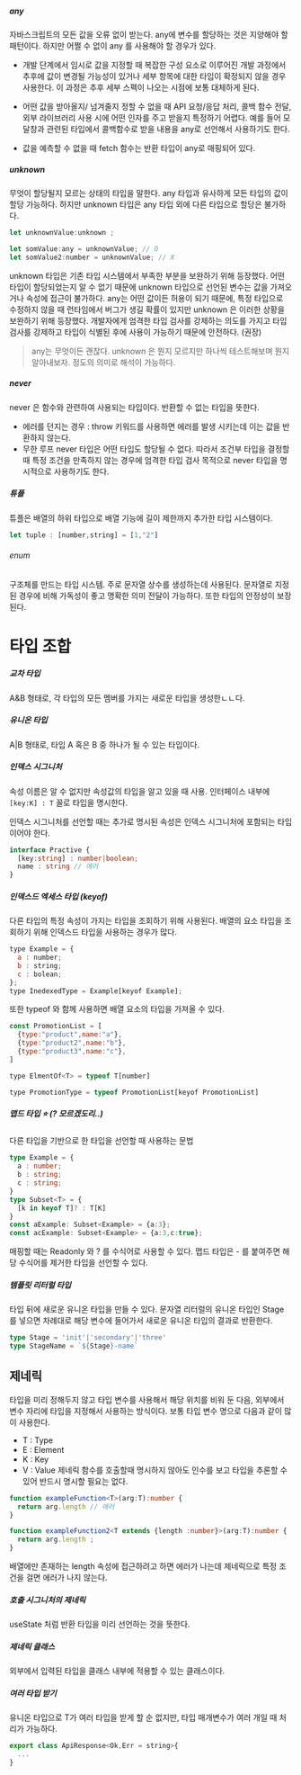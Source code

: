 ##### any 
자바스크립트의 모든 값을 오류 없이 받는다. any에 변수를 할당하는 것은 지양해야 할 패턴이다. 
하지만 어쩔 수 없이 any 를 사용해야 할 경우가 있다.

- 개발 단계에서 임시로 값을 지정할 때
복잡한 구성 요소로 이루어진 개발 과정에서 추후에 값이 변경될 가능성이 있거나 세부 항목에 대한 타입이 확정되지 않을  경우 사용한다. 이 과정은 추후 세부 스펙이 나오는 시점에 보통 대체하게 된다.

- 어떤 값을 받아올지/ 넘겨줄지 정할 수 없을 때
API 요청/응답 처리, 콜백 함수 전달, 외부 라이브러리 사용 시에 어떤 인자를 주고 받을지 특정하기 어렵다. 예를 들어 모달창과 관련된 타입에서 콜백함수로 받을 내용을 any로 선언해서 사용하기도 한다. 

- 값을 예측할 수 없을 때
fetch 함수는 반환 타입이 any로 매핑되어 있다. 

##### unknown
무엇이 할당될지 모르는 상태의 타입을 말한다. 
any 타입과 유사하게 모든 타입의 값이 할당 가능하다. 하지만 unknown 타입은 any 타입 외에 다른 타입으로  할당은 불가하다. 

```js
let unknownValue:unknown ;

let somValue:any = unknownValue; // O
let somValue2:number = unknownValue; // X
```

unknown 타입은 기존 타입 시스템에서 부족한 부분을 보완하기 위해 등장했다. 어떤 타입이 할당되었는지 알 수 없기 때문에 unknown 타입으로 선언된 변수는 값을 가져오거나 속성에 접근이 불가하다. 
any는 어떤 값이든 허용이 되기 때문에, 특정 타입으로 수정하지 않을 때 런타임에서 버그가 생길 확률이 있지만
unknown 은 이러한 상황을 보완하기 위해 등장했다. 개발자에게 엄격한 타입 검사를 강제하는 의도를 가지고 타입 검사를 강제하고 타입이 식별된 후에 사용이 가능하기 때문에 안전하다. (권장)


>  any는 무엇이든 괜찮다. unknown 은 뭔지 모르지만 하나씩 테스트해보며 뭔지 알아내보자. 정도의 의미로 해석이 가능하다. 


##### never
never 은 함수와 관련하여 사용되는 타입이다. 반환할 수 없는 타입을 뜻한다. 
- 에러를 던지는 경우 : throw 키워드를 사용하면 에러를 발생 시키는데 이는 값을 반환하지 않는다. 
- 무한 루프 
never 타입은 어떤 타입도 할당될 수 없다. 따라서 조건부 타입을 결정할 때 특정 조건을 만족하지 않는 경우에 엄격한 타입 검사 목적으로 never 타입을 명시적으로 사용하기도 한다.



##### 튜플
튜플은 배열의 하위 타입으로 배열 기능에 길이 제한까지 추가한 타입 시스템이다. 

```js
let tuple : [number,string] = [1,"2"]
```


###### enum 
구조체를 만드는 타입 시스템. 주로 문자열 상수를 생성하는데 사용된다. 
문자열로 지정된 경우에 비해 가독성이 좋고 명확한 의미 전달이 가능하다. 또한  타입의 안정성이 보장된다.


# 타입 조합

##### 교차 타입
A&B 형태로, 각 타입의 모든 멤버를 가지는 새로운 타입을 생성한ㄴㄴ다.
##### 유니온 타입 
A|B 형태로, 타입 A 혹은 B 중 하나가 될 수 있는 타입이다. 

##### 인덱스 시그니처
속성 이름은 알 수 없지만 속성값의 타입을 알고 있을 때 사용.
인터페이스 내부에 `[key:K] : T` 꼴로 타입을 명시한다. 

인덱스 시그니처를 선언할 때는 추가로 명시된 속성은 인덱스 시그니처에 포함되는 타입이어야 한다.
```ts
interface Practive {
  [key:string] : number|boolean;
  name : string // 에러 
}
```


##### 인덱스드 엑세스 타입 (keyof)
다른 타입의 특정 속성이 가지는 타입을 조회하기 위해 사용된다. 배열의 요소 타입을 조회하기 위해 인덱스드 타입을 사용하는 경우가 많다. 

```js
type Example = {
  a : number;
  b : string;
  c : bolean;
};
type InedexedType = Example[keyof Example];
```

또한 typeof 와 함께 사용하면 배열 요소의 타입을 가져올 수 있다.

```js
const PromotionList = [
  {type:"product",name:"a"},
  {type:"product2",name:"b"},
  {type:"product3",name:"c"},
]

type ElmentOf<T> = typeof T[number]

type PromotionType = typeof PromotionList[keyof PromotionList]
```


##### 맵드 타입  ⭐️ (? 모르겠도리..)
다른 타입을 기반으로 한 타입을 선언할 때 사용하는 문법 

```ts
type Example = {
  a : number;
  b : string;
  c : string;
}
type Subset<T> = {
  [k in keyof T]? : T[K]
}
const aExample: Subset<Example> = {a:3};
const acExample: Subset<Example> = {a:3,c:true};
```

매핑할 때는 Readonly 와 ? 를 수식어로 사용할 수 있다. 
맵드 타입은 - 를 붙여주면 해당 수식어를 제거한 타입을 선언할 수 있다. 

##### 템플릿 리터럴 타입
타입 뒤에 새로운 유니온 타입을 만들 수 있다.
문자열 리터럴의 유니온 타입인 Stage 를 넣으면 차례대로 해당 변수에 들어가서 새로운 유니온 타입의 결과로 반환한다.
```ts
type Stage = 'init'|'secondary'|'three'
type StageName = `${Stage}-name`
```

## 제네릭

타입을 미리 정해두지 않고 타입 변수를 사용해서 해당 위치를 비워 둔 다음, 외부에서 변수 자리에 타입을 지정해서 사용하는 방식이다.
보통 타입 변수 명으로 다음과 같이 많이 사용한다.
- T : Type
- E : Element
- K : Key 
- V : Value 
제네릭 함수를 호출할때 명시하지 않아도 인수를 보고 타입을 추론할 수 있어 반드시 명시할 필요는 없다. 

```ts
function exampleFunction<T>(arg:T):number {
  return arg.length // 에러 
}

function exampleFunction2<T extends {length :number}>(arg:T):number {
  return arg.length ;
}
```

배열에만 존재하는 length 속성에 접근하려고 하면 에러가 나는데 제네릭으로 특정 조건을 걸면 에러가 나지 않는다.

##### 호출 시그니처의 제네릭
useState 처럼 반환 타입을 미리 선언하는 것을 뜻한다. 

##### 제네릭 클래스
외부에서 입력된 타입을 클래스 내부에 적용할 수 있는 클래스이다.

##### 여러 타입 받기
유니온 타입으로 T가 여러 타입을 받게 할 순 없지만, 타입 매개변수가 여러 개일 때 처리가 가능하다.
```js
export class ApiResponse<Ok,Err = string>{
  ...
}
```
